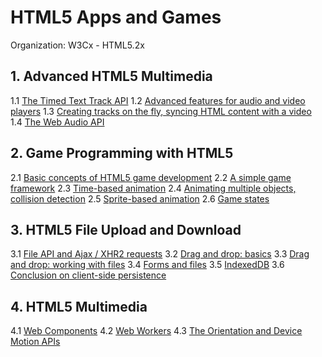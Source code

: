 # HTML5 Apps and Games

Organization: W3Cx - HTML5.2x


## 1. Advanced HTML5 Multimedia

1.1 [The Timed Text Track API](./01-Multimedia.md#)
1.2 [Advanced features for audio and video players](./01-Multimedia.md#)
1.3 [Creating tracks on the fly, syncing HTML content with a video](./01-Multimedia.md#)
1.4 [The Web Audio API](./01-Multimedia.md#)


## 2. Game Programming with HTML5

2.1 [Basic concepts of HTML5 game development](./02-Game.md)
2.2 [A simple game framework](./02-Game.md)
2.3 [Time-based animation](./02-Game.md)
2.4 [Animating multiple objects, collision detection](./02-Game.md)
2.5 [Sprite-based animation](./02-Game.md)
2.6 [Game states](./02-Game.md)


## 3. HTML5 File Upload and Download

3.1 [File API and Ajax / XHR2 requests](./03-Files.md)
3.2 [Drag and drop: basics](./03-Files.md)
3.3 [Drag and drop: working with files](./03-Files.md)
3.4 [Forms and files](./03-Files.md)
3.5 [IndexedDB](./03-Files.md)
3.6 [Conclusion on client-side persistence](./03-Files.md)


## 4. HTML5 Multimedia

4.1 [Web Components](./04-Multimedia.md)
4.2 [Web Workers](./04-Multimedia.md)
4.3 [The Orientation and Device Motion APIs](./04-Multimedia.md)



